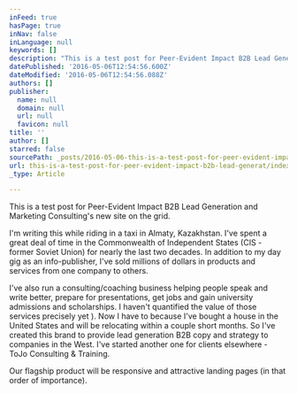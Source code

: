 ```yaml
---
inFeed: true
hasPage: true
inNav: false
inLanguage: null
keywords: []
description: "This is a test post for Peer-Evident Impact B2B Lead Generation and Marketing Consulting's new site on the grid."
datePublished: '2016-05-06T12:54:56.600Z'
dateModified: '2016-05-06T12:54:56.088Z'
authors: []
publisher:
  name: null
  domain: null
  url: null
  favicon: null
title: ''
author: []
starred: false
sourcePath: _posts/2016-05-06-this-is-a-test-post-for-peer-evident-impact-b2b-lead-generat.md
url: this-is-a-test-post-for-peer-evident-impact-b2b-lead-generat/index.html
_type: Article

---
```

This is a test post for Peer-Evident Impact B2B Lead Generation and Marketing Consulting's new site on the grid.

I'm writing this while riding in a taxi in Almaty, Kazakhstan. I've spent a great deal of time in the Commonwealth of Independent States (CIS - former Soviet Union) for nearly the last two decades. In addition to my day gig as an info-publisher, I've sold millions of dollars in products and services from one company to others. 

I've also run a consulting/coaching business helping people speak and write better, prepare for presentations, get jobs and gain university admissions and scholarships. I haven't quantified the value of those services precisely yet ). Now I have to because I've bought a house in the United States and will be relocating within a couple short months. So I've created this brand to provide lead generation B2B copy and strategy to companies in the West. I've started another one for clients elsewhere - ToJo Consulting & Training.

Our flagship product will be responsive and attractive landing pages (in that order of importance).